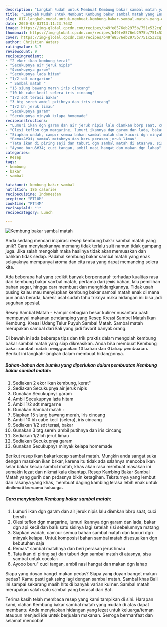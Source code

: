```yaml
---
description: "Langkah Mudah untuk Membuat Kembung bakar sambal matah yang Enak Banget"
title: "Langkah Mudah untuk Membuat Kembung bakar sambal matah yang Enak Banget"
slug: 817-langkah-mudah-untuk-membuat-kembung-bakar-sambal-matah-yang-enak-banget
date: 2020-08-03T13:11:23.763Z
image: https://img-global.cpcdn.com/recipes/b49fe8576eb2975b/751x532cq70/kembung-bakar-sambal-matah-foto-resep-utama.jpg
thumbnail: https://img-global.cpcdn.com/recipes/b49fe8576eb2975b/751x532cq70/kembung-bakar-sambal-matah-foto-resep-utama.jpg
cover: https://img-global.cpcdn.com/recipes/b49fe8576eb2975b/751x532cq70/kembung-bakar-sambal-matah-foto-resep-utama.jpg
author: Christian Waters
ratingvalue: 3.7
reviewcount: 9
recipeingredient:
- "2 ekor ikan kembung kerat"
- "Secukupnya air jeruk nipis"
- "Secukupnya garam"
- "Secukupnya lada hitam"
- "1/2 sdt margarine"
- " Sambal matah "
- "15 siung bawang merah iris cincang"
- "10 bh cabe kecil selera iris cincang"
- "1/2 sdt terasi bakar"
- "3 btg sereh ambil putihnya dan iris cincang"
- "1/2 bh jeruk limau"
- "Secukupnya garam"
- "Secukupnya minyak kelapa homemade"
recipeinstructions:
- "Lumuri ikan dgn garam dan air jeruk nipis lalu diamkan bbrp saat, cuci bersih"
- "Olesi teflon dgn margarine, lumuri ikannya dgn garam dan lada, bakar dgn api kecil dan balik satu sisinya lagi setelah sisi sebelumnya matang"
- "Siapkan wadah, campur semua bahan sambal matah dan kucuri dgn minyak kelapa. Untuk komposisi bahan sambal matah disesuaikan dgn kebutuhan saja"
- "Remas&#34; sambal matahnya dan beri perasan jeruk limau"
- "Tata ikan di piring saji dan taburi dgn sambal matah di atasnya, sisa sambal untuk cocolan"
- "Ayooo buru&#34; cuci tangan, ambil nasi hangat dan makan dgn lahap"
categories:
- Resep
tags:
- kembung
- bakar
- sambal

katakunci: kembung bakar sambal 
nutrition: 186 calories
recipecuisine: Indonesian
preptime: "PT10M"
cooktime: "PT44M"
recipeyield: "1"
recipecategory: Lunch

---
```



![Kembung bakar sambal matah](https://img-global.cpcdn.com/recipes/b49fe8576eb2975b/751x532cq70/kembung-bakar-sambal-matah-foto-resep-utama.jpg)

Anda sedang mencari inspirasi resep kembung bakar sambal matah yang unik? Cara menyiapkannya memang tidak terlalu sulit namun tidak gampang juga. Jika salah mengolah maka hasilnya tidak akan memuaskan dan bahkan tidak sedap. Padahal kembung bakar sambal matah yang enak selayaknya mempunyai aroma dan cita rasa yang dapat memancing selera kita.

Ada beberapa hal yang sedikit banyak berpengaruh terhadap kualitas rasa dari kembung bakar sambal matah, pertama dari jenis bahan, lalu pemilihan bahan segar, hingga cara membuat dan menghidangkannya. Tidak usah pusing kalau mau menyiapkan kembung bakar sambal matah enak di mana pun anda berada, karena asal sudah tahu triknya maka hidangan ini bisa jadi suguhan spesial.

Resep Sambal Matah - Hampir sebagian besar kuliner nusantara pasti mempunyai makanan pendamping yang Resep Kreasi Sambel Matah Ikan Kembung. Kreasi Udang Telur Puyuh Sambal Matah. Sambal matah merupakan sambal dari Bali yang jadi favorit banyak orang.


Di bawah ini ada beberapa tips dan trik praktis dalam mengolah kembung bakar sambal matah yang siap dikreasikan. Anda bisa membuat Kembung bakar sambal matah menggunakan 13 bahan dan 6 tahap pembuatan. Berikut ini langkah-langkah dalam membuat hidangannya.

<!--inarticleads1-->

##### Bahan-bahan dan bumbu yang diperlukan dalam pembuatan Kembung bakar sambal matah:

1. Sediakan 2 ekor ikan kembung, kerat&#34;
1. Sediakan Secukupnya air jeruk nipis
1. Gunakan Secukupnya garam
1. Ambil Secukupnya lada hitam
1. Ambil 1/2 sdt margarine
1. Gunakan  Sambal matah :
1. Siapkan 15 siung bawang merah, iris cincang
1. Ambil 10 bh cabe kecil (selera), iris cincang
1. Sediakan 1/2 sdt terasi, bakar
1. Gunakan 3 btg sereh, ambil putihnya dan iris cincang
1. Sediakan 1/2 bh jeruk limau
1. Sediakan Secukupnya garam
1. Gunakan Secukupnya minyak kelapa homemade


Berikut resep ikan bakar kecap sambal matah. Mungkin anda sangat suka dengan masakan ikan bakar, karena itu tidak ada salahnya mencoba ikan selar bakar kecap sambal matah, khas akan rasa membuat masakan ini semakin lezat dan nikmat kala disantap. Resep Kambing Bakar Sambal Matah yang gurih dan pedasnya bikin ketagihan. Teksturnya yang lembut dan rasanya yang khas, membuat daging kambing terasa lebih enak untuk dinikmati bersama keluarga. 

<!--inarticleads2-->

##### Cara menyiapkan Kembung bakar sambal matah:

1. Lumuri ikan dgn garam dan air jeruk nipis lalu diamkan bbrp saat, cuci bersih
1. Olesi teflon dgn margarine, lumuri ikannya dgn garam dan lada, bakar dgn api kecil dan balik satu sisinya lagi setelah sisi sebelumnya matang
1. Siapkan wadah, campur semua bahan sambal matah dan kucuri dgn minyak kelapa. Untuk komposisi bahan sambal matah disesuaikan dgn kebutuhan saja
1. Remas&#34; sambal matahnya dan beri perasan jeruk limau
1. Tata ikan di piring saji dan taburi dgn sambal matah di atasnya, sisa sambal untuk cocolan
1. Ayooo buru&#34; cuci tangan, ambil nasi hangat dan makan dgn lahap


Siapa yang doyan banget makan pedas? Siapa yang doyan banget makan pedas? Kamu pasti gak asing lagi dengan sambal matah. Sambal khas Bali ini sampai sekarang masih hits di banyak varian kuliner. Sambal matah merupakan salah satu sambal yang berasal dari Bali. 

Terima kasih telah membaca resep yang kami tampilkan di sini. Harapan kami, olahan Kembung bakar sambal matah yang mudah di atas dapat membantu Anda menyiapkan hidangan yang lezat untuk keluarga/teman ataupun menjadi ide untuk berjualan makanan. Semoga bermanfaat dan selamat mencoba!
